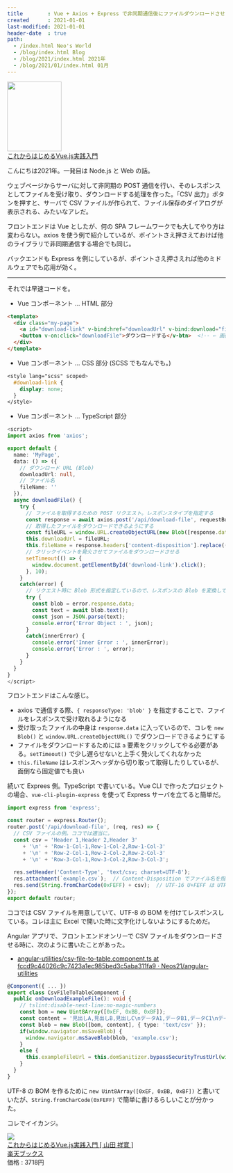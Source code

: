 ```yaml
---
title        : Vue + Axios + Express で非同期通信後にファイルダウンロードさせる
created      : 2021-01-01
last-modified: 2021-01-01
header-date  : true
path:
  - /index.html Neo's World
  - /blog/index.html Blog
  - /blog/2021/index.html 2021年
  - /blog/2021/01/index.html 01月
---
```


<div class="ad-amazon">
  <div class="ad-amazon-image">
    <a href="https://www.amazon.co.jp/dp/B07WVXRNH3?tag=neos21-22&amp;linkCode=osi&amp;th=1&amp;psc=1">
      <img src="https://m.media-amazon.com/images/I/51bIiHhapVL._SL160_.jpg" width="125" height="160">
    </a>
  </div>
  <div class="ad-amazon-info">
    <div class="ad-amazon-title">
      <a href="https://www.amazon.co.jp/dp/B07WVXRNH3?tag=neos21-22&amp;linkCode=osi&amp;th=1&amp;psc=1">これからはじめるVue.js実践入門</a>
    </div>
  </div>
</div>

こんにちは2021年。一発目は Node.js と Web の話。

ウェブページからサーバに対して非同期の POST 通信を行い、そのレスポンスとしてファイルを受け取り、ダウンロードする処理を作った。「CSV 出力」ボタンを押すと、サーバで CSV ファイルが作られて、ファイル保存のダイアログが表示される、みたいなアレだ。

フロントエンドは Vue としたが、何の SPA フレームワークでも大してやり方は変わらない。axios を使う例で紹介しているが、ポイントさえ押さえておけば他のライブラリで非同期通信する場合でも同じ。

バックエンドも Express を例にしているが、ポイントさえ押さえれば他のミドルウェアでも応用が効く。

-----

それでは早速コードを。

- Vue コンポーネント … HTML 部分

```html
<template>
  <div class="my-page">
    <a id="download-link" v-bind:href="downloadUrl" v-bind:download="fileName">Link</a>  <!-- ファイルダウンロードのダイアログ表示のために配置しているが、画面上は非表示 -->
    <button v-on:click="downloadFile">ダウンロードする</v-btn>  <!-- ← 画面表示するボタン -->
  </div>
</template>
```

- Vue コンポーネント … CSS 部分 (SCSS でもなんでも。)

```css
<style lang="scss" scoped>
  #download-link {
    display: none;
  }
</style>
```

- Vue コンポーネント … TypeScript 部分

```typescript
<script>
import axios from 'axios';

export default {
  name: 'MyPage',
  data: () => ({
    // ダウンロード URL (Blob)
    downloadUrl: null,
    // ファイル名
    fileName: ''
  }),
  async downloadFile() {
    try {
      // ファイルを取得するための POST リクエスト。レスポンスタイプを指定する
      const response = await axios.post('/api/download-file', requestBody, { responseType: 'blob' });
      // 取得したファイルをダウンロードできるようにする
      const fileURL = window.URL.createObjectURL(new Blob([response.data]));
      this.downloadUrl = fileURL;
      this.fileName = response.headers['content-disposition'].replace((/attachment; filename="(.*)"/u), '$1');
      // クリックイベントを発火させてファイルをダウンロードさせる
      setTimeout(() => {
        window.document.getElementById('download-link').click();
      }, 10);
    }
    catch(error) {
      // リクエスト時に Blob 形式を指定しているので、レスポンスの Blob を変換して内容を取り出す
      try {
        const blob = error.response.data;
        const text = await blob.text();
        const json = JSON.parse(text);
        console.error('Error Object : ', json);
      }
      catch(innerError) {
        console.error('Inner Error : ', innerError);
        console.error('Error : ', error);
      }
    }
  }
}
</script>
```

フロントエンドはこんな感じ。

- axios で通信する際、`{ responseType: 'blob' }` を指定することで、ファイルをレスポンスで受け取れるようになる
- 受け取ったファイルの中身は `response.data` に入っているので、コレを `new Blob()` と `window.URL.createObjectURL()` でダウンロードできるようにする
- ファイルをダウンロードするためには `a` 要素をクリックしてやる必要がある。`setTimeout()` で少し遅らせないと上手く発火してくれなかった
- `this.fileName` はレスポンスヘッダから切り取って取得したりしているが、面倒なら固定値でも良い

続いて Exprees 側。TypeScript で書いている。Vue CLI で作ったプロジェクトの場合、`vue-cli-plugin-express` を使って Express サーバを立てると簡単だ。

```typescript
import express from 'express';

const router = express.Router();
router.post('/api/download-file', (req, res) => {
  // CSV ファイルの例。ココでは適当に。
  const csv = 'Header 1,Header 2,Header 3'
     + '\n' + 'Row-1-Col-1,Row-1-Col-2,Row-1-Col-3'
     + '\n' + 'Row-2-Col-1,Row-2-Col-2,Row-2-Col-3'
     + '\n' + 'Row-3-Col-1,Row-3-Col-2,Row-3-Col-3';
  
  res.setHeader('Content-Type', 'text/csv; charset=UTF-8');
  res.attachment(`example.csv`);  // Content-Disposition でファイル名を指定する (ダウンロード時のファイル名として利用する)
  res.send(String.fromCharCode(0xFEFF) + csv);  // UTF-16 U+FEFF は UTF-8 の BOM である EF BB BF に変換され、BOM 付き UTF-8 でレスポンスできる (BOM により Excel で直接開いても文字化けしなくなる)
});
export default router;
```

ココでは CSV ファイルを用意していて、UTF-8 の BOM を付けてレスポンスしている。コレは主に Excel で開いた時に文字化けしないようにするためだ。

Angular アプリで、フロントエンドオンリーで CSV ファイルをダウンロードさせる時に、次のように書いたことがあった。

- [angular-utilities/csv-file-to-table.component.ts at fccd9c44026c9c7423a1ec985bed3c5aba311fa9 · Neos21/angular-utilities](https://github.com/Neos21/angular-utilities/blob/fccd9c44026c9c7423a1ec985bed3c5aba311fa9/src/app/pages/csv-file-to-table/csv-file-to-table/csv-file-to-table.component.ts)

```typescript
@Component({ ... })
export class CsvFileToTableComponent {
  public onDownloadExampleFile(): void {
    // tslint:disable-next-line:no-magic-numbers
    const bom = new Uint8Array([0xEF, 0xBB, 0xBF]);
    const content = '見出しA,見出しB,見出しC\nデータA1,データB1,データC1\nデータA2,データB2,データC2';
    const blob = new Blob([bom, content], { type: 'text/csv' });
    if(window.navigator.msSaveBlob) {
      window.navigator.msSaveBlob(blob, 'example.csv');
    }
    else {
      this.exampleFileUrl = this.domSanitizer.bypassSecurityTrustUrl(window.URL.createObjectURL(blob));
    }
  }
}
```

UTF-8 の BOM を作るために `new Uint8Array([0xEF, 0xBB, 0xBF])` と書いていたが、`String.fromCharCode(0xFEFF)` で簡単に書けるらしいことが分かった。

コレでイイカンジ。

<div class="ad-rakuten">
  <div class="ad-rakuten-image">
    <a href="https://hb.afl.rakuten.co.jp/hgc/g00q0722.waxyc9ff.g00q0722.waxyd017/?pc=https%3A%2F%2Fitem.rakuten.co.jp%2Fbook%2F15937011%2F&amp;m=http%3A%2F%2Fm.rakuten.co.jp%2Fbook%2Fi%2F19644847%2F">
      <img src="https://thumbnail.image.rakuten.co.jp/@0_mall/book/cabinet/1829/9784815601829.jpg?_ex=128x128">
    </a>
  </div>
  <div class="ad-rakuten-info">
    <div class="ad-rakuten-title">
      <a href="https://hb.afl.rakuten.co.jp/hgc/g00q0722.waxyc9ff.g00q0722.waxyd017/?pc=https%3A%2F%2Fitem.rakuten.co.jp%2Fbook%2F15937011%2F&amp;m=http%3A%2F%2Fm.rakuten.co.jp%2Fbook%2Fi%2F19644847%2F">これからはじめるVue.js実践入門 [ 山田 祥寛 ]</a>
    </div>
    <div class="ad-rakuten-shop">
      <a href="https://hb.afl.rakuten.co.jp/hgc/g00q0722.waxyc9ff.g00q0722.waxyd017/?pc=https%3A%2F%2Fwww.rakuten.co.jp%2Fbook%2F&amp;m=http%3A%2F%2Fm.rakuten.co.jp%2Fbook%2F">楽天ブックス</a>
    </div>
    <div class="ad-rakuten-price">価格 : 3718円</div>
  </div>
</div>
